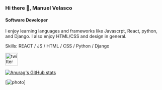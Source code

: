 ### Hi there 👋, Manuel Velasco
#### Software Developer


I enjoy learning languages and frameworks like Javascrpt, React, python, and Django. I also enjoy HTML/CSS and design in general. 

Skills: REACT / JS / HTML / CSS / Python / Django

[<img src='https://cdn.jsdelivr.net/npm/simple-icons@3.0.1/icons/twitter.svg' alt='twitter' height='40'>](https://twitter.com/@Manuelv23752017)  

[![Anurag's GitHub stats](https://github-readme-stats.vercel.app/api?username=menosvelasco)](https://github.com/anuraghazra/github-readme-stats)

[<img scr='https://github.com/menosvelasco/menosvelasco/blob/main/1_zkjRQ-O2YA04AP6XpT4BIQ.png' alt='photo' heigh='30'>]


